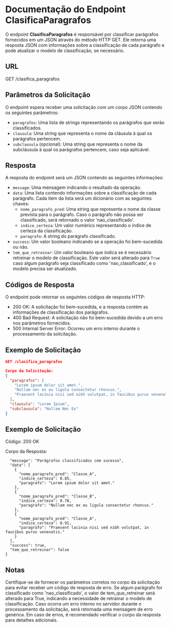 # Documentação do Endpoint ClasificaParagrafos

O endpoint **ClasificaParagrafos** é responsável por classificar parágrafos fornecidos em um JSON através do método HTTP GET. Ele retorna uma resposta JSON com informações sobre a classificação de cada parágrafo e pode atualizar o modelo de classificação, se necessário.

## URL

GET /clasifica_paragrafos


## Parâmetros da Solicitação

O endpoint espera receber uma solicitação com um corpo JSON contendo os seguintes parâmetros:

- `paragrafos`: Uma lista de strings representando os parágrafos que serão classificados.
- `clausula`: Uma string que representa o nome da cláusula à qual os parágrafos pertencem.
- `subclausula` (opcional): Uma string que representa o nome da subcláusula à qual os parágrafos pertencem, caso seja aplicável.

## Resposta

A resposta do endpoint será um JSON contendo as seguintes informações:

- `message`: Uma mensagem indicando o resultado da operação.
- `data`: Uma lista contendo informações sobre a classificação de cada parágrafo. Cada item da lista será um dicionário com as seguintes chaves:
  - `nome_paragrafo_pred`: Uma string que representa o nome da classe prevista para o parágrafo. Caso o parágrafo não possa ser classificado, será retornado o valor 'nao_classificado'.
  - `indice_certeza`: Um valor numérico representando o índice de certeza da classificação.
  - `paragrafo`: A string do parágrafo classificado.
- `success`: Um valor booleano indicando se a operação foi bem-sucedida ou não.
- `tem_que_retreinar`: Um valor booleano que indica se é necessário retreinar o modelo de classificação. Este valor será alterado para `True` caso algum parágrafo seja classificado como 'nao_classificado', e o modelo precisa ser atualizado.

## Códigos de Resposta

O endpoint pode retornar os seguintes códigos de resposta HTTP:

- 200 OK: A solicitação foi bem-sucedida, e a resposta contém as informações de classificação dos parágrafos.
- 400 Bad Request: A solicitação não foi bem-sucedida devido a um erro nos parâmetros fornecidos.
- 500 Internal Server Error: Ocorreu um erro interno durante o processamento da solicitação.

## Exemplo de Solicitação

```json
GET /clasifica_paragrafos

Corpo da Solicitação:
{
  "paragrafos": [
    "Lorem ipsum dolor sit amet.",
    "Nullam nec ex eu ligula consectetur rhoncus.",
    "Praesent lacinia nisi sed nibh volutpat, in faucibus purus venenatis."
  ],
  "clausula": "Lorem Ipsum",
  "subclausula": "Nullam Nec Ex"
}
```


##  Exemplo de Solicitação

Código: 200 OK

Corpo da Resposta:

``` json{
  "message": "Parágrafos classificados com sucesso",
  "data": [
    {
      "nome_paragrafo_pred": "Classe_A",
      "indice_certeza": 0.85,
      "paragrafo": "Lorem ipsum dolor sit amet."
    },
    {
      "nome_paragrafo_pred": "Classe_B",
      "indice_certeza": 0.78,
      "paragrafo": "Nullam nec ex eu ligula consectetur rhoncus."
    },
    {
      "nome_paragrafo_pred": "Classe_A",
      "indice_certeza": 0.91,
      "paragrafo": "Praesent lacinia nisi sed nibh volutpat, in faucibus purus venenatis."
    }
  ],
  "success": true,
  "tem_que_retreinar": false
}

```
## Notas
Certifique-se de fornecer os parâmetros corretos no corpo da solicitação para evitar receber um código de resposta de erro.
Se algum parágrafo for classificado como 'nao_classificado', o valor de tem_que_retreinar será alterado para True, indicando a necessidade de retrainar o modelo de classificação.
Caso ocorra um erro interno no servidor durante o processamento da solicitação, será retornada uma mensagem de erro genérica. Em caso de erros, é recomendado verificar o corpo da resposta para detalhes adicionais.